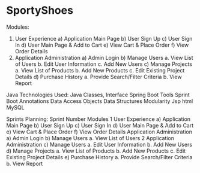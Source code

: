 # SportyShoes

Modules:
1. User Experience
a)	Application Main Page
b)	User Sign Up
c)	User Sign In
d)	User Main Page & Add to Cart
e)	View Cart & Place Order
f)	View Order Details
2. Application Administration
a)	Admin Login
b)	Manage Users
a.	View List of Users
b.	Edit User Information
c.	Add New Users
c)	Manage Projects
a.	View List of Products
b.	Add New Products
c.	Edit Existing Project Details
d)	Purchase History
a.	Provide Search/Filter Criteria
b.	View Report

Java Technologies Used:
Java Classes, Interface
Spring Boot Tools
Sprint Boot
Annotations
Data Access Objects
Data Structures
Modularity
Jsp
html
MySQL


Sprints Planning:
Sprint Number	Modules
1	User Experience
a)	Application Main Page
b)	User Sign Up
c)	User Sign In
d)	User Main Page & Add to Cart
e)	View Cart & Place Order
f)	View Order Details
Application Administration
a)	Admin Login
b)	Manage Users
a.	View List of Users
2	Application Administration
c)	Manage Users
a.	Edit User Information
b.	Add New Users
d)	Manage Projects
a.	View List of Products
b.	Add New Products
c.	Edit Existing Project Details
e)	Purchase History
a.	Provide Search/Filter Criteria
b.	View Report
